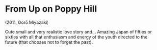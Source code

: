 # From Up on Poppy Hill

(2011, Gorō Miyazaki)

Cute small and very realistic love story and... Amazing Japan of fifties or sixties with all that enthusiasm and energy of the youth directed to the future (that chooses not to forget the past).
